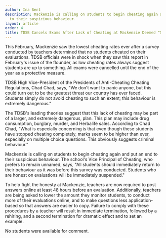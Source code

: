 ```yaml
---
author: Ina Sent
description: Mackenzie is calling on students to begin cheating again and put an end
  to their suspicious behaviour.
layout: article
order: 4
title: TDSB Cancels Exams After Lack of Cheating at Mackenzie Deemed "Suspicious"
---
```


This February, Mackenzie saw the lowest cheating rates ever after a survey conducted by teachers determined that no students cheated on their evaluations. TDSB officials were in shock when they saw this report in February's issue of the flounder, as low cheating rates always suggest students are up to something. All exams were cancelled until the end of the year as a protective measure.

TDSB High Vice-President of the Presidents of Anti-Cheating Cheating Regulations, Chad Chad, says, "We don't want to panic anyone, but this could turn out to be the greatest threat our country has ever faced. Students simply do not avoid cheating to such an extent; this behaviour is extremely dangerous."

The TDSB's leading theories suggest that this lack of cheating may be part of a larger, and extremely dangerous, plan. This plan may include drug consumption, burglary, murder, and Herbalife sales. According to Chad Chad, "What is especially concerning is that even though these students have stopped cheating completely, marks seem to be higher than ever, especially on multiple choice questions. This obviously suggests criminal behaviour."

Mackenzie is calling on students to begin cheating again and put an end to their suspicious behaviour. The school's Vice Principal of Cheating, who prefers to remain unnamed, says, "All students should immediately return to their behaviour as it was before this survey was conducted. Students who are honest on evaluations will be immediately suspended."

To help fight the honesty at Mackenzie, teachers are now required to post answers online at least 48 hours before an evaluation. Additionally, teachers are being asked to lower the amount they monitor students, to conduct more of their evaluations online, and to make questions less application-based so that answers are easier to copy. Failure to comply with these procedures by a teacher will result in immediate termination, followed by a rehiring, and a second termination for dramatic effect and to set an example.

No students were available for comment.